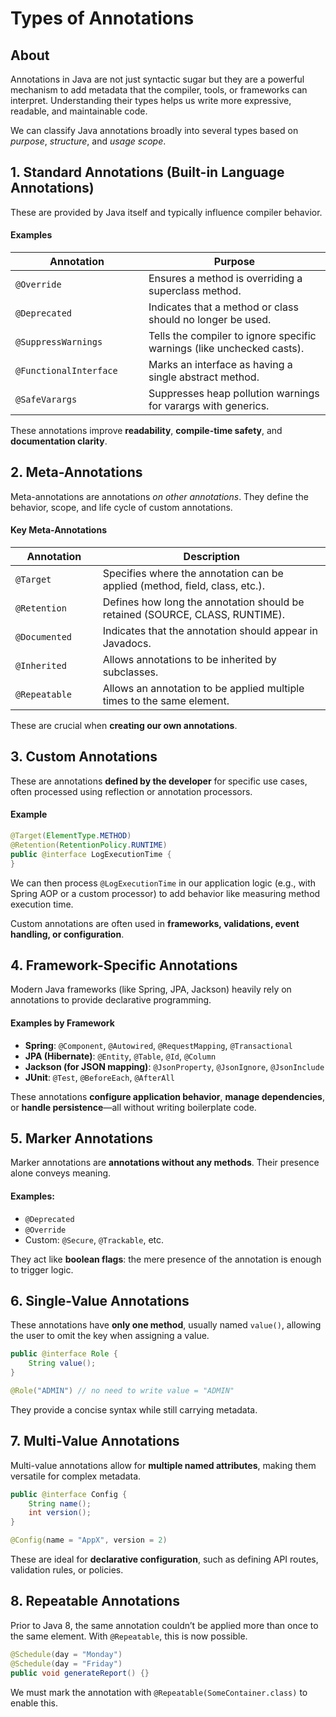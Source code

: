 # Types of Annotations

## About

Annotations in Java are not just syntactic sugar but they are a powerful mechanism to add metadata that the compiler, tools, or frameworks can interpret. Understanding their types helps us write more expressive, readable, and maintainable code.

We can classify Java annotations broadly into several types based on _purpose_, _structure_, and _usage scope_.

## 1. **Standard Annotations (Built-in Language Annotations)**

These are provided by Java itself and typically influence compiler behavior.

#### Examples

<table><thead><tr><th width="196.97308349609375">Annotation</th><th>Purpose</th></tr></thead><tbody><tr><td><code>@Override</code></td><td>Ensures a method is overriding a superclass method.</td></tr><tr><td><code>@Deprecated</code></td><td>Indicates that a method or class should no longer be used.</td></tr><tr><td><code>@SuppressWarnings</code></td><td>Tells the compiler to ignore specific warnings (like unchecked casts).</td></tr><tr><td><code>@FunctionalInterface</code></td><td>Marks an interface as having a single abstract method.</td></tr><tr><td><code>@SafeVarargs</code></td><td>Suppresses heap pollution warnings for varargs with generics.</td></tr></tbody></table>

These annotations improve **readability**, **compile-time safety**, and **documentation clarity**.

## 2. **Meta-Annotations**

Meta-annotations are annotations _on other annotations_. They define the behavior, scope, and life cycle of custom annotations.

#### Key Meta-Annotations

<table><thead><tr><th width="123.64410400390625">Annotation</th><th>Description</th></tr></thead><tbody><tr><td><code>@Target</code></td><td>Specifies where the annotation can be applied (method, field, class, etc.).</td></tr><tr><td><code>@Retention</code></td><td>Defines how long the annotation should be retained (SOURCE, CLASS, RUNTIME).</td></tr><tr><td><code>@Documented</code></td><td>Indicates that the annotation should appear in Javadocs.</td></tr><tr><td><code>@Inherited</code></td><td>Allows annotations to be inherited by subclasses.</td></tr><tr><td><code>@Repeatable</code></td><td>Allows an annotation to be applied multiple times to the same element.</td></tr></tbody></table>

These are crucial when **creating our own annotations**.

## 3. **Custom Annotations**

These are annotations **defined by the developer** for specific use cases, often processed using reflection or annotation processors.

#### Example

```java
@Target(ElementType.METHOD)
@Retention(RetentionPolicy.RUNTIME)
public @interface LogExecutionTime {
}
```

We can then process `@LogExecutionTime` in our application logic (e.g., with Spring AOP or a custom processor) to add behavior like measuring method execution time.

Custom annotations are often used in **frameworks, validations, event handling, or configuration**.

## 4. **Framework-Specific Annotations**

Modern Java frameworks (like Spring, JPA, Jackson) heavily rely on annotations to provide declarative programming.

#### Examples by Framework

* **Spring**: `@Component`, `@Autowired`, `@RequestMapping`, `@Transactional`
* **JPA (Hibernate)**: `@Entity`, `@Table`, `@Id`, `@Column`
* **Jackson (for JSON mapping)**: `@JsonProperty`, `@JsonIgnore`, `@JsonInclude`
* **JUnit**: `@Test`, `@BeforeEach`, `@AfterAll`

These annotations **configure application behavior**, **manage dependencies**, or **handle persistence**—all without writing boilerplate code.

## 5. **Marker Annotations**

Marker annotations are **annotations without any methods**. Their presence alone conveys meaning.

#### Examples:

* `@Deprecated`
* `@Override`
* Custom: `@Secure`, `@Trackable`, etc.

They act like **boolean flags**: the mere presence of the annotation is enough to trigger logic.

## 6. **Single-Value Annotations**

These annotations have **only one method**, usually named `value()`, allowing the user to omit the key when assigning a value.

```java
public @interface Role {
    String value();
}

@Role("ADMIN") // no need to write value = "ADMIN"
```

They provide a concise syntax while still carrying metadata.

## 7. **Multi-Value Annotations**

Multi-value annotations allow for **multiple named attributes**, making them versatile for complex metadata.

```java
public @interface Config {
    String name();
    int version();
}

@Config(name = "AppX", version = 2)
```

These are ideal for **declarative configuration**, such as defining API routes, validation rules, or policies.

## 8. **Repeatable Annotations**

Prior to Java 8, the same annotation couldn’t be applied more than once to the same element. With `@Repeatable`, this is now possible.

```java
@Schedule(day = "Monday")
@Schedule(day = "Friday")
public void generateReport() {}
```

We must mark the annotation with `@Repeatable(SomeContainer.class)` to enable this.
